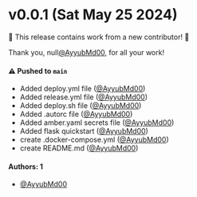 # v0.0.1 (Sat May 25 2024)

:tada: This release contains work from a new contributor! :tada:

Thank you, null[@AyyubMd00](https://github.com/AyyubMd00), for all your work!

#### ⚠️ Pushed to `main`

- Added deploy.yml file ([@AyyubMd00](https://github.com/AyyubMd00))
- Added release.yml file ([@AyyubMd00](https://github.com/AyyubMd00))
- Added deploy.sh file ([@AyyubMd00](https://github.com/AyyubMd00))
- Added .autorc file ([@AyyubMd00](https://github.com/AyyubMd00))
- Added amber.yaml secrets file ([@AyyubMd00](https://github.com/AyyubMd00))
- Added flask quickstart ([@AyyubMd00](https://github.com/AyyubMd00))
- create .docker-compose.yml ([@AyyubMd00](https://github.com/AyyubMd00))
- create README.md ([@AyyubMd00](https://github.com/AyyubMd00))

#### Authors: 1

- [@AyyubMd00](https://github.com/AyyubMd00)
